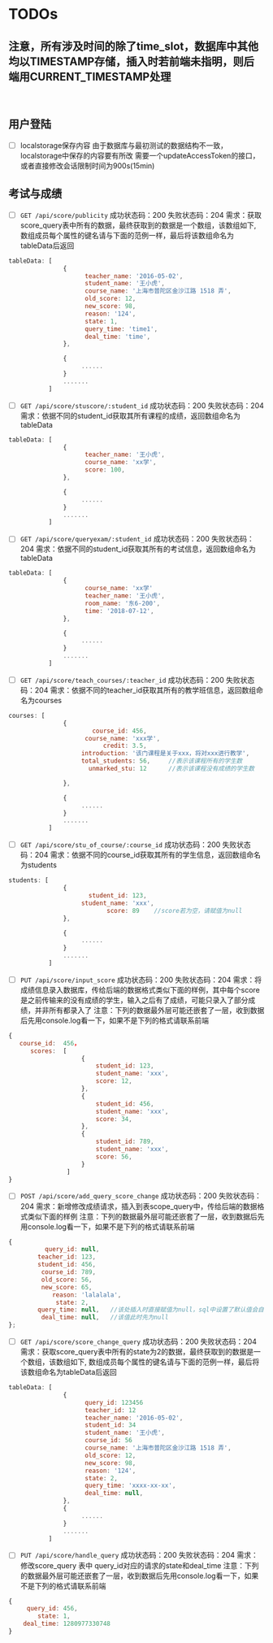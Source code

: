 # TODOs
## 注意，所有涉及时间的除了time_slot，数据库中其他均以TIMESTAMP存储，插入时若前端未指明，则后端用CURRENT_TIMESTAMP处理
<br />

## 用户登陆

- [ ] localstorage保存内容
由于数据库与最初测试的数据结构不一致，localstorage中保存的内容要有所改
需要一个updateAccessToken的接口，或者直接修改会话限制时间为900s(15min)


## 考试与成绩
- [ ] `GET /api/score/publicity`
成功状态码：200
失败状态码：204
需求：获取score_query表中所有的数据，最终获取到的数据是一个数组，该数组如下, 数组成员每个属性的键名请与下面的范例一样，最后将该数组命名为tableData后返回
```javascript
tableData: [
               {
                     teacher_name: '2016-05-02',
                     student_name: '王小虎',
                     course_name: '上海市普陀区金沙江路 1518 弄',
                     old_score: 12,
                     new_score: 98,
                     reason: '124',
                     state: 1,
                     query_time: 'time1',
                     deal_time: 'time',
               },

               {
                    ......
               }
               .......
           ]
```

- [ ] `GET /api/score/stuscore/:student_id`
成功状态码：200
失败状态码：204
需求：依据不同的student_id获取其所有课程的成绩，返回数组命名为tableData
```javascript
tableData: [
               {
                     teacher_name: '王小虎',
                     course_name: 'xx学',
                     score: 100,
               },

               {
                    ......
               }
               .......
           ]
```

- [ ] `GET /api/score/queryexam/:student_id`
成功状态码：200
失败状态码：204
需求：依据不同的student_id获取其所有的考试信息，返回数组命名为tableData
```javascript
tableData: [
               {
                     course_name: 'xx学'
                     teacher_name: '王小虎',
                     room_name: '东6-200',
                     time: '2018-07-12',
               },

               {
                    ......
               }
               .......
           ]
```

- [ ] `GET /api/score/teach_courses/:teacher_id`
成功状态码：200
失败状态码：204
需求：依据不同的teacher_id获取其所有的教学班信息，返回数组命名为courses
```javascript
courses: [
               {
                       course_id: 456,
                     course_name: 'xxx学',
                          credit: 3.5,
                    introduction: '该门课程是关于xxx，将对xxx进行教学',
                    total_students: 56,     //表示该课程所有的学生数
                      unmarked_stu: 12      //表示该课程没有成绩的学生数

               },

               {
                    ......
               }
               .......
           ]
```


- [ ] `GET /api/score/stu_of_course/:course_id`
成功状态码：200
失败状态码：204
需求：依据不同的course_id获取其所有的学生信息，返回数组命名为students
```javascript
students: [
               {
                      student_id: 123,
                    student_name: 'xxx',
                           score: 89    //score若为空，请赋值为null
               },

               {
                    ......
               }
               .......
           ]
```


- [ ] `PUT /api/score/input_score`
成功状态码：200
失败状态码：204
需求：将成绩信息录入数据库，传给后端的数据格式类似下面的样例，其中每个score是之前传输来的没有成绩的学生，输入之后有了成绩，可能只录入了部分成绩，并非所有都录入了
注意：下列的数据最外层可能还嵌套了一层，收到数据后先用console.log看一下，如果不是下列的格式请联系前端
```javascript
{
   course_id:  456，
      scores:  [
                    {
                        student_id: 123,
                        student_name: 'xxx',
                        score: 12,
                    },
                    {
                        student_id: 456,
                        student_name: 'xxx',
                        score: 34,
                    },
                    {
                        student_id: 789,
                        student_name: 'xxx',
                        score: 56,
                    }
                ]
}
```

- [ ] `POST /api/score/add_query_score_change`
成功状态码：200
失败状态码：204
需求：新增修改成绩请求，插入到表scope_query中，传给后端的数据格式类似下面的样例
注意：下列的数据最外层可能还嵌套了一层，收到数据后先用console.log看一下，如果不是下列的格式请联系前端
```javascript
{
          query_id: null,
        teacher_id: 123,
        student_id: 456,
         course_id: 789,
         old_score: 56,
         new_score: 65,
            reason: 'lalalala',
             state: 2,
        query_time: null,   //该处插入时直接赋值为null，sql中设置了默认值会自动插入
         deal_time: null,   //该值此时先为null
};
```

- [ ] `GET /api/score/score_change_query`
成功状态码：200
失败状态码：204
需求：获取score_query表中所有的state为2的数据，最终获取到的数据是一个数组，该数组如下, 数组成员每个属性的键名请与下面的范例一样，最后将该数组命名为tableData后返回
```javascript
tableData: [
               {
                     query_id: 123456
                     teacher_id: 12
                     teacher_name: '2016-05-02',
                     student_id: 34
                     student_name: '王小虎',
                     course_id: 56
                     course_name: '上海市普陀区金沙江路 1518 弄',
                     old_score: 12,
                     new_score: 98,
                     reason: '124',
                     state: 2,
                     query_time: 'xxxx-xx-xx',
                     deal_time: null,
               },
               {
                    ......
               }
               .......
           ]
```

- [ ] `PUT /api/score/handle_query`
成功状态码：200
失败状态码：204
需求：修改score_query 表中 query_id对应的请求的state和deal_time
注意：下列的数据最外层可能还嵌套了一层，收到数据后先用console.log看一下，如果不是下列的格式请联系前端
```javascript
{
     query_id: 456,
        state: 1,
    deal_time: 1280977330748
}
```

